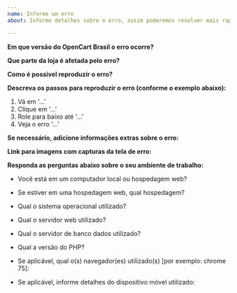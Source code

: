```yaml
---
name: Informe um erro
about: Informe detalhes sobre o erro, assim poderemos resolver mais rapidamente.

---
```


**Em que versão do OpenCart Brasil o erro ocorre?**

**Que parte da loja é afetada pelo erro?**

**Como é possível reproduzir o erro?**

**Descreva os passos para reproduzir o erro (conforme o exemplo abaixo):**

1. Vá em '...'
2. Clique em '...'
3. Role para baixo até '...'
4. Veja o erro '...'

**Se necessário, adicione informações extras sobre o erro:**

**Link para imagens com capturas da tela de erro:**

**Responda as perguntas abaixo sobre o seu ambiente de trabalho:**

 - Você está em um computador local ou hospedagem web?
 
 - Se estiver em uma hospedagem web, qual hospedagem?
 
 - Qual o sistema operacional utilizado?
 
 - Qual o servidor web utilizado?
 
 - Qual o servidor de banco dados utilizado?
 
 - Qual a versão do PHP?
 
 - Se aplicável, qual o(s) navegador(es) utilizado(s) [por exemplo: chrome 75]:
 
 - Se aplicável, informe detalhes do dispositivo móvel utilizado:
